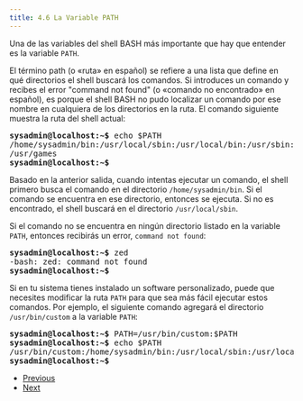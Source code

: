 ```yaml
---
title: 4.6 La Variable PATH
---
```


Una de las variables del shell BASH más importante que hay que entender es la variable `PATH`.

El término path (o «ruta» en español) se refiere a una lista que define en qué directorios el shell buscará los comandos. Si introduces un comando y recibes el error "command not found" (o «comando no encontrado» en español), es porque el shell BASH no pudo localizar un comando por ese nombre en cualquiera de los directorios en la ruta. El comando siguiente muestra la ruta del shell actual:

<pre class="content_terminal"><strong><span class="ansi-green">sysadmin@localhost</span>:<span class="ansi-blue">~</span>$</strong> echo $PATH                                    
/home/sysadmin/bin:/usr/local/sbin:/usr/local/bin:/usr/sbin:/usr/bin:/sbin:/bin:
/usr/games                                                          
<strong><span class="ansi-green">sysadmin@localhost</span>:<span class="ansi-blue">~</span>$</strong></pre>

Basado en la anterior salida, cuando intentas ejecutar un comando, el shell primero busca el comando en el directorio `/home/sysadmin/bin`. Si el comando se encuentra en ese directorio, entonces se ejecuta. Si no es encontrado, el shell buscará en el directorio `/usr/local/sbin`.

Si el comando no se encuentra en ningún directorio listado en la variable `PATH`, entonces recibirás un error, `command not found`:

<pre class="content_terminal"><strong><span class="ansi-green">sysadmin@localhost</span>:<span class="ansi-blue">~</span>$</strong> zed                                          
-bash: zed: command not found                                       
<strong><span class="ansi-green">sysadmin@localhost</span>:<span class="ansi-blue">~</span>$</strong></pre>

Si en tu sistema tienes instalado un software personalizado, puede que necesites modificar la ruta `PATH` para que sea más fácil ejecutar estos comandos. Por ejemplo, el siguiente comando agregará el directorio `/usr/bin/custom` a la variable `PATH`:

<pre class="content_terminal"><strong><span class="ansi-green">sysadmin@localhost</span>:<span class="ansi-blue">~</span>$</strong> PATH=/usr/bin/custom:$PATH                    
<strong><span class="ansi-green">sysadmin@localhost</span>:<span class="ansi-blue">~</span>$</strong> echo $PATH                                   
/usr/bin/custom:/home/sysadmin/bin:/usr/local/sbin:/usr/local/bin:/usr/sbin:/usr/bin:/sbin:/bin:/usr/games                                          
<strong><span class="ansi-green">sysadmin@localhost</span>:<span class="ansi-blue">~</span>$</strong></pre>

* [ Previous](https://content.netdevgroup.com/contents/linux-essentials-es/4/4.5)
* [Next ](https://content.netdevgroup.com/contents/linux-essentials-es/4/4.7)
